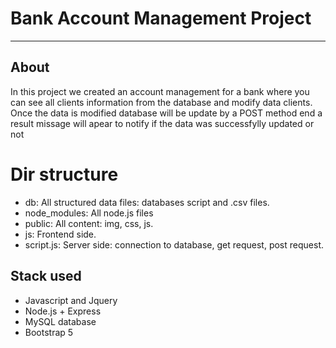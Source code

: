 # Bank Account Management Project
-------------------------------------------------------------------------------
## About

In this project we created an account management for a bank where you can see all clients information from the database
and modify data clients.
Once the data is modified database will be update by a POST method end a result missage will apear to notify if the data was successfylly updated or not


# Dir structure
- db:     All structured data files: databases script and .csv files. 
- node_modules: All node.js files
- public: All content: img, css, js.
- js:    Frontend side.
- script.js: Server side: connection to database, get request, post request.

## Stack used
- Javascript and Jquery
- Node.js + Express
- MySQL database
- Bootstrap 5



